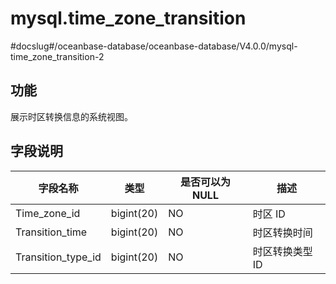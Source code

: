 mysql.time_zone_transition
===============================================

#docslug#/oceanbase-database/oceanbase-database/V4.0.0/mysql-time_zone_transition-2

功能
-----------

展示时区转换信息的系统视图。

字段说明
-------------

|      **字段名称**      |   **类型**   | **是否可以为 NULL** |  **描述**   |
|--------------------|------------|----------------|-----------|
| Time_zone_id       | bigint(20) | NO             | 时区 ID     |
| Transition_time    | bigint(20) | NO             | 时区转换时间    |
| Transition_type_id | bigint(20) | NO             | 时区转换类型 ID |
